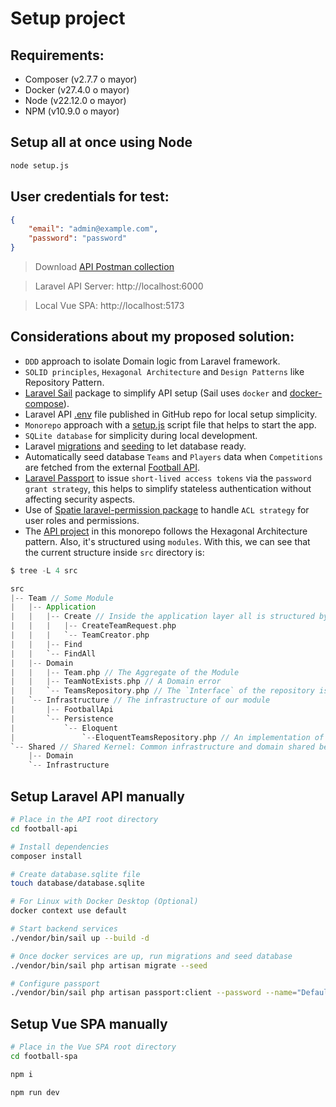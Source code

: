 # Setup project

## Requirements:
  - Composer (v2.7.7 o mayor)
  - Docker (v27.4.0 o mayor)
  - Node (v22.12.0 o mayor)
  - NPM (v10.9.0 o mayor)

## Setup all at once using Node

```bash
node setup.js
```

## User credentials for test:
```json
{
    "email": "admin@example.com",
    "password": "password"
}
```

> Download [API Postman collection](./football-api/etc/LARAVEL-FOOTBALL-API.postman_collection.json)

> Laravel API Server: http://localhost:6000

> Local Vue SPA: http://localhost:5173

## Considerations about my proposed solution:
- `DDD` approach to isolate Domain logic from Laravel framework.
- `SOLID principles`, `Hexagonal Architecture` and `Design Patterns` like Repository Pattern.
- [Laravel Sail](https://laravel.com/docs/11.x/sail) package to simplify API setup (Sail uses `docker` and [docker-compose](./football-api/docker-compose.yml)).
- Laravel API [.env](./football-api/.env) file published in GitHub repo for local setup simplicity.
- `Monorepo` approach with a [setup.js](./setup.js) script file that helps to start the app.
- `SQLite database` for simplicity during local development.
- Laravel [migrations](https://laravel.com/docs/11.x/migrations) and [seeding](https://laravel.com/docs/11.x/seeding) to let database ready.
- Automatically seed database `Teams` and `Players` data when `Competitions` are fetched from the external [Football API](https://www.football-data.org).
- [Laravel Passport](https://laravel.com/docs/11.x/passport) to issue `short-lived access tokens` via the `password grant strategy`, this helps to simplify stateless authentication without affecting security aspects.
- Use of [Spatie laravel-permission package](https://spatie.be/docs/laravel-permission/v6/introduction) to handle `ACL strategy` for user roles and permissions.
- The [API project](./football-api) in this monorepo follows the Hexagonal Architecture pattern. Also, it's structured using `modules`.
With this, we can see that the current structure inside `src` directory is:

```scala
$ tree -L 4 src

src
|-- Team // Some Module
|   |-- Application
|   |   |-- Create // Inside the application layer all is structured by actions
|   |   |   |-- CreateTeamRequest.php
|   |   |   `-- TeamCreator.php
|   |   |-- Find
|   |   `-- FindAll
|   |-- Domain
|   |   |-- Team.php // The Aggregate of the Module
|   |   |-- TeamNotExists.php // A Domain error
|   |   `-- TeamsRepository.php // The `Interface` of the repository is inside Domain
|   `-- Infrastructure // The infrastructure of our module
|       |-- FootballApi
|       `-- Persistence
|           `-- Eloquent
|               `--EloquentTeamsRepository.php // An implementation of the repository
`-- Shared // Shared Kernel: Common infrastructure and domain shared between the different modules
    |-- Domain
    `-- Infrastructure
```

## Setup Laravel API manually

```bash
# Place in the API root directory
cd football-api

# Install dependencies
composer install

# Create database.sqlite file
touch database/database.sqlite

# For Linux with Docker Desktop (Optional)
docker context use default

# Start backend services
./vendor/bin/sail up --build -d

# Once docker services are up, run migrations and seed database
./vendor/bin/sail php artisan migrate --seed

# Configure passport
./vendor/bin/sail php artisan passport:client --password --name="Default Password Grant Client" --quiet
```

## Setup Vue SPA manually

```bash
# Place in the Vue SPA root directory
cd football-spa

npm i

npm run dev
```